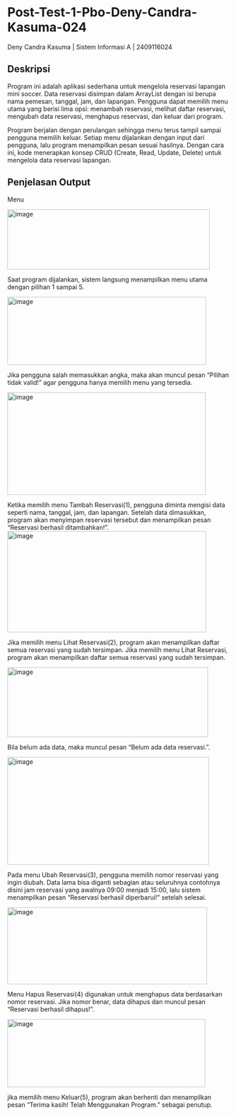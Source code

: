 # Post-Test-1-Pbo-Deny-Candra-Kasuma-024
Deny Candra Kasuma | Sistem Informasi A | 2409116024

## Deskripsi
Program ini adalah aplikasi sederhana untuk mengelola reservasi lapangan mini soccer. Data reservasi disimpan dalam ArrayList dengan isi berupa nama pemesan, tanggal, jam, dan lapangan. Pengguna dapat memilih menu utama yang berisi lima opsi: menambah reservasi, melihat daftar reservasi, mengubah data reservasi, menghapus reservasi, dan keluar dari program.

Program berjalan dengan perulangan sehingga menu terus tampil sampai pengguna memilih keluar. Setiap menu dijalankan dengan input dari pengguna, lalu program menampilkan pesan sesuai hasilnya. Dengan cara ini, kode menerapkan konsep CRUD (Create, Read, Update, Delete) untuk mengelola data reservasi lapangan.
## Penjelasan Output
Menu

<img width="458" height="136" alt="image" src="https://github.com/user-attachments/assets/57bf9638-367c-4447-9469-bca11243f77a" />

Saat program dijalankan, sistem langsung menampilkan menu utama dengan pilihan 1 sampai 5.

<img width="450" height="154" alt="image" src="https://github.com/user-attachments/assets/22dbebbd-d6fe-4cd1-b333-c288deb26d35" />

Jika pengguna salah memasukkan angka, maka akan muncul pesan “Pilihan tidak valid!” agar pengguna hanya memilih menu yang tersedia.

<img width="449" height="232" alt="image" src="https://github.com/user-attachments/assets/6532fb16-56d7-4c7b-a6ef-a2bbb93fceb9" />

Ketika memilih menu Tambah Reservasi(1), pengguna diminta mengisi data seperti nama, tanggal, jam, dan lapangan. Setelah data dimasukkan, program akan menyimpan reservasi tersebut dan menampilkan pesan “Reservasi berhasil ditambahkan!”.
<img width="450" height="229" alt="image" src="https://github.com/user-attachments/assets/7a7df4d6-7a3d-4409-983f-92756e213d72" />


Jika memilih menu Lihat Reservasi(2), program akan menampilkan daftar semua reservasi yang sudah tersimpan. Jika memilih menu Lihat Reservasi, program akan menampilkan daftar semua reservasi yang sudah tersimpan.

<img width="454" height="158" alt="image" src="https://github.com/user-attachments/assets/4b2c32f6-f120-460a-89ad-a702eadd86dd" />

Bila belum ada data, maka muncul pesan “Belum ada data reservasi.”.

<img width="456" height="244" alt="image" src="https://github.com/user-attachments/assets/fd24aa72-0964-492c-9c5f-ae7e333ac70d" />

Pada menu Ubah Reservasi(3), pengguna memilih nomor reservasi yang ingin diubah. Data lama bisa diganti sebagian atau seluruhnya contohnya disini jam reservasi yang awalnya 09:00 menjadi 15:00, lalu sistem menampilkan pesan “Reservasi berhasil diperbarui!” setelah selesai.

<img width="452" height="174" alt="image" src="https://github.com/user-attachments/assets/208fd40d-b4c9-4f80-bfae-1a7ef218a44b" />

Menu Hapus Reservasi(4) digunakan untuk menghapus data berdasarkan nomor reservasi. Jika nomor benar, data dihapus dan muncul pesan “Reservasi berhasil dihapus!”.

<img width="448" height="154" alt="image" src="https://github.com/user-attachments/assets/71f958ed-0923-420d-98b0-24d93b248c16" />

jika memilih menu Keluar(5), program akan berhenti dan menampilkan pesan “Terima kasih! Telah Menggunakan Program.” sebagai penutup.
